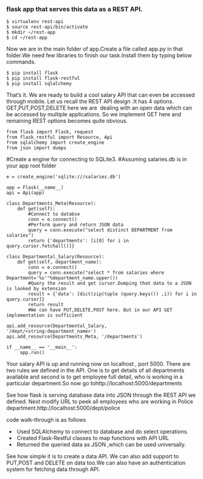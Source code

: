 ### flask app that serves this data as a REST API.

```
$ virtualenv rest-api
$ source rest-api/bin/activate
$ mkdir ~/rest-app
$ cd ~/rest-app
```

Now we are in the main folder of app.Create a file called app.py in that folder.We need few libraries to finish our task.Install them by typing below commands.

```
$ pip install flask
$ pip install flask-restful
$ pip install sqlalchemy
```

That’s it. We are ready to build a cool salary API that can even be accessed through mobile. Let us recall the REST API design .It has 4 options. GET,PUT,POST,DELETE here we are  dealing with an open data which can be accessed by multiple applications. So we implement GET here and remaining REST options becomes quite obvious. 

```
from flask import Flask, request
from flask_restful import Resource, Api
from sqlalchemy import create_engine
from json import dumps
```

#Create a engine for connecting to SQLite3.
#Assuming salaries.db is in your app root folder

```
e = create_engine('sqlite:///salaries.db')

app = Flask(__name__)
api = Api(app)

class Departments_Meta(Resource):
    def get(self):
        #Connect to databse
        conn = e.connect()
        #Perform query and return JSON data
        query = conn.execute("select distinct DEPARTMENT from salaries")
        return {'departments': [i[0] for i in query.cursor.fetchall()]}

class Departmental_Salary(Resource):
    def get(self, department_name):
        conn = e.connect()
        query = conn.execute("select * from salaries where Department='%s'"%department_name.upper())
        #Query the result and get cursor.Dumping that data to a JSON is looked by extension
        result = {'data': [dict(zip(tuple (query.keys()) ,i)) for i in query.cursor]}
        return result
        #We can have PUT,DELETE,POST here. But in our API GET implementation is sufficient
 
api.add_resource(Departmental_Salary, '/dept/<string:department_name>')
api.add_resource(Departments_Meta, '/departments')

if __name__ == '__main__':
     app.run()
```

Your salary API is up and running now on localhost , port 5000. There are two rules we defined in the API. One is to get details of all departments available and second is to get employee full detail, who is working in a particular department.So now go tohttp://localhost:5000/departments


See how flask is serving database data into JSON through the REST API we defined. Next modify URL to peek all employees who are working in Police department.http://localhost:5000/dept/police

code walk-through is as follows
*  Used SQLAlchemy to connect to database and do select operations.
*  Created Flask-Restful classes to map functions with API URL
*  Returned the queried data as JSON ,which can be used universally.

See how simple it is to create a data API. We can also add support to PUT,POST and DELETE on data too.We can also have an authentication system for fetching data through API.

